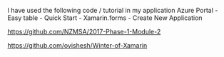 I have used the following code / tutorial in my application
Azure Portal - Easy table - Quick Start - Xamarin.forms - Create New Application

https://github.com/NZMSA/2017-Phase-1-Module-2

https://github.com/ovishesh/Winter-of-Xamarin
